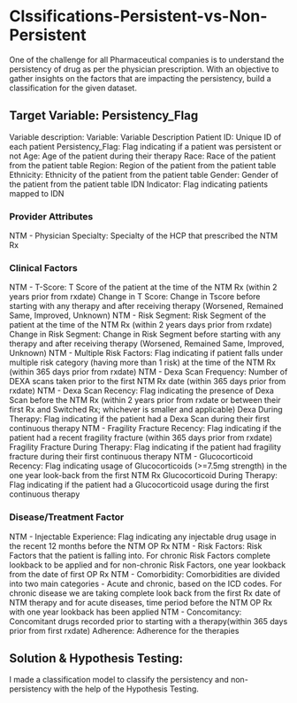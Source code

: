 # Clssifications-Persistent-vs-Non-Persistent
One of the challenge for all Pharmaceutical companies is to understand the persistency of drug as per the physician prescription. With an objective to gather insights on the factors that are impacting the persistency, build a classification for the given dataset.


## Target Variable: Persistency_Flag

Variable description:
Variable: Variable Description
Patient ID: Unique ID of each patient
Persistency_Flag: Flag indicating if a patient was persistent or not
Age: Age of the patient during their therapy
Race: Race of the patient from the patient table
Region: Region of the patient from the patient table
Ethnicity: Ethnicity of the patient from the patient table
Gender: Gender of the patient from the patient table
IDN Indicator: Flag indicating patients mapped to IDN

### Provider Attributes

NTM - Physician Specialty: Specialty of the HCP that prescribed the NTM Rx

### Clinical Factors

NTM - T-Score: T Score of the patient at the time of the NTM Rx (within 2 years prior from rxdate)
Change in T Score: Change in Tscore before starting with any therapy and after receiving therapy (Worsened, Remained Same, Improved, Unknown)
NTM - Risk Segment: Risk Segment of the patient at the time of the NTM Rx (within 2 years days prior from rxdate)
Change in Risk Segment: Change in Risk Segment before starting with any therapy and after receiving therapy (Worsened, Remained Same, Improved, Unknown)
NTM - Multiple Risk Factors: Flag indicating if patient falls under multiple risk category (having more than 1 risk) at the time of the NTM Rx (within 365 days prior from rxdate)
NTM - Dexa Scan Frequency: Number of DEXA scans taken prior to the first NTM Rx date (within 365 days prior from rxdate)
NTM - Dexa Scan Recency: Flag indicating the presence of Dexa Scan before the NTM Rx (within 2 years prior from rxdate or between their first Rx and Switched Rx; whichever is smaller and applicable)
Dexa During Therapy: Flag indicating if the patient had a Dexa Scan during their first continuous therapy
NTM - Fragility Fracture Recency: Flag indicating if the patient had a recent fragility fracture (within 365 days prior from rxdate)
Fragility Fracture During Therapy: Flag indicating if the patient had fragility fracture during their first continuous therapy
NTM - Glucocorticoid Recency: Flag indicating usage of Glucocorticoids (>=7.5mg strength) in the one year look-back from the first NTM Rx
Glucocorticoid During Therapy: Flag indicating if the patient had a Glucocorticoid usage during the first continuous therapy

### Disease/Treatment Factor

NTM - Injectable Experience: Flag indicating any injectable drug usage in the recent 12 months before the NTM OP Rx
NTM - Risk Factors: Risk Factors that the patient is falling into. For chronic Risk Factors complete lookback to be applied and for non-chronic Risk Factors, one year lookback from the date of first OP Rx
NTM - Comorbidity: Comorbidities are divided into two main categories - Acute and chronic, based on the ICD codes. For chronic disease we are taking complete look back from the first Rx date of NTM therapy and for acute diseases, time period before the NTM OP Rx with one year lookback has been applied
NTM - Concomitancy: Concomitant drugs recorded prior to starting with a therapy(within 365 days prior from first rxdate)
Adherence: Adherence for the therapies

## Solution & Hypothesis Testing:
I made a classification model to classify the persistency and non-persistency with the help of the Hypothesis Testing.
